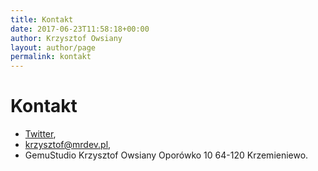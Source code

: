 ```yaml
---
title: Kontakt
date: 2017-06-23T11:58:18+00:00
author: Krzysztof Owsiany
layout: author/page
permalink: kontakt
---
```

# Kontakt

* [Twitter],
* [krzysztof@mrdev.pl],
* GemuStudio Krzysztof Owsiany
  Oporówko 10
  64-120 Krzemieniewo.



[Twitter]: https://twitter.com/k_owsiany
[krzysztof@mrdev.pl]: mailto:krzysztof@mrdev.pl